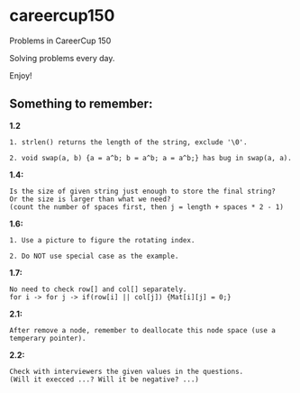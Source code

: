 careercup150
============

Problems in CareerCup 150

Solving problems every day.

Enjoy!

Something to remember:
---

**1.2**

	1. strlen() returns the length of the string, exclude '\0'.

	2. void swap(a, b) {a = a^b; b = a^b; a = a^b;} has bug in swap(a, a).
	  
**1.4:**

	Is the size of given string just enough to store the final string?
	Or the size is larger than what we need? 
	(count the number of spaces first, then j = length + spaces * 2 - 1)

**1.6:**

	1. Use a picture to figure the rotating index.

	2. Do NOT use special case as the example.

**1.7:**

	No need to check row[] and col[] separately.
	for i -> for j -> if(row[i] || col[j]) {Mat[i][j] = 0;}

**2.1:**

	After remove a node, remember to deallocate this node space (use a temperary pointer).

**2.2:**
	
	Check with interviewers the given values in the questions.
	(Will it execced ...? Will it be negative? ...)